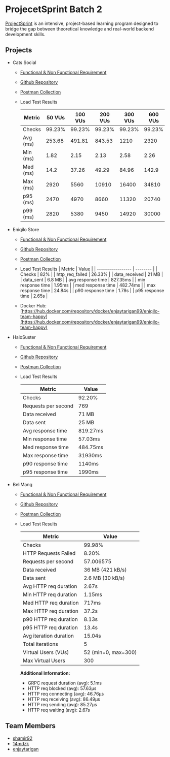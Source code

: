 # ProjecetSprint Batch 2

[ProjectSprint](https://openidea-projectsprint.notion.site/ProjectSprint-Batch-2-27641ac94ab34fde9b1b97933f8a01f3) is an intensive, project-based learning program designed to bridge the gap between theoretical knowledge and real-world backend development skills.

## Projects

-   Cats Social

    -   [Functional & Non Functional Requirement](https://openidea-projectsprint.notion.site/Cats-Social-9e7639a6a68748c38c67f81d9ab3c769?pvs=4)

    -   [Github Repository](./w1/)

    -   [Postman Collection](./docs/w1/ProjectSprint%20-%20CatSocial.postman_collection.json)

    -   Load Test Results

        | Metric   | 50 VUs | 100 VUs | 200 VUs | 300 VUs | 600 VUs |
        | -------- | ------ | ------- | ------- | ------- | ------- |
        | Checks   | 99.23% | 99.23%  | 99.23%  | 99.23%  | 99.23%  |
        | Avg (ms) | 253.68 | 491.81  | 843.53  | 1210    | 2320    |
        | Min (ms) | 1.82   | 2.15    | 2.13    | 2.58    | 2.26    |
        | Med (ms) | 14.2   | 37.26   | 49.29   | 84.96   | 142.9   |
        | Max (ms) | 2920   | 5560    | 10910   | 16400   | 34810   |
        | p95 (ms) | 2470   | 4970    | 8660    | 11320   | 20740   |
        | p99 (ms) | 2820   | 5380    | 9450    | 14920   | 30000   |

-   Eniqilo Store

    -   [Functional & Non Functional Requirement](https://openidea-projectsprint.notion.site/EniQilo-Store-93d69f62951c4c8aaf91e6c090127886?pvs=4)

    -   [Github Repository](./w2/)

    -   [Postman Collection](./docs/w2/ProjectSprint%20-%20%20EniQilo%20Store.postman_collection.json)

    -   Load Test Results
        | Metric | Value |
        | ----------------- | -------- |
        | Checks | 82% |
        | http_req_failed | 26.33% |
        | data_received | 21 MB |
        | data_sent | 6.8 MB |
        | avg response time | 827.35ms |
        | min response time | 1.95ms |
        | med response time | 482.74ms |
        | max response time | 24.84s |
        | p90 response time | 1.78s |
        | p95 response time | 2.65s |
    -   Docker Hub: [https://hub.docker.com/repository/docker/enjaytarigan99/eniqilo-team-happy](https://hub.docker.com/repository/docker/enjaytarigan99/eniqilo-team-happy)

-   HaloSuster

    -   [Functional & Non Functional Requirement](https://openidea-projectsprint.notion.site/HaloSuster-be1866776fe84c2d8d9eac08ce09b7a5?pvs=4)

    -   [Github Repository](./w3/)

    -   [Postman Collection](./docs/w3/ProjectSprint%20-%20%20HaloSuster.postman_collection.json)

    -   Load Test Results

        | Metric              | Value    |
        | ------------------- | -------- |
        | Checks              | 92.20%   |
        | Requests per second | 769      |
        | Data received       | 71 MB    |
        | Data sent           | 25 MB    |
        | Avg response time   | 819.27ms |
        | Min response time   | 57.03ms  |
        | Med response time   | 484.75ms |
        | Max response time   | 31930ms  |
        | p90 response time   | 1140ms   |
        | p95 response time   | 1990ms   |

-   BeliMang

    -   [Functional & Non Functional Requirement](https://openidea-projectsprint.notion.site/BeliMang-7979300c7ce54dbf8ecd0088806eff14?pvs=4)

    -   [Github Repository](./w4/)

    -   [Postman Collection](./docs/w4/ProjectSprint%20-%20BeliMang.postman_collection.json)

    -   Load Test Results

        | Metric                 | Value               |
        | ---------------------- | ------------------- |
        | Checks                 | 99.98%              |
        | HTTP Requests Failed   | 8.20%               |
        | Requests per second    | 57.006575           |
        | Data received          | 36 MB (421 kB/s)    |
        | Data sent              | 2.6 MB (30 kB/s)    |
        | Avg HTTP req duration  | 2.67s               |
        | Min HTTP req duration  | 1.15ms              |
        | Med HTTP req duration  | 717ms               |
        | Max HTTP req duration  | 37.2s               |
        | p90 HTTP req duration  | 8.13s               |
        | p95 HTTP req duration  | 13.4s               |
        | Avg iteration duration | 15.04s              |
        | Total iterations       | 5                   |
        | Virtual Users (VUs)    | 52 (min=0, max=300) |
        | Max Virtual Users      | 300                 |

        **Additional Information:**

        -   GRPC request duration (avg): 5.1ms
        -   HTTP req blocked (avg): 57.63µs
        -   HTTP req connecting (avg): 46.76µs
        -   HTTP req receiving (avg): 86.49µs
        -   HTTP req sending (avg): 85.27µs
        -   HTTP req waiting (avg): 2.67s

## Team Members

-   [shamir92](https://github.com/shamir92)
-   [14mdzk](https://github.com/14mdzk)
-   [enjaytarigan](https://github.com/enjaytarigan)
